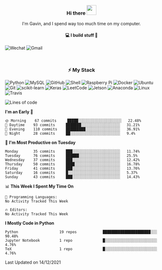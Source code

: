 <h3 align="center"> Hi there <img src="https://raw.githubusercontent.com/ShahriarShafin/ShahriarShafin/main/Assets/handshake.gif" height="32px"></h3>

<p align="center">
I'm Gavin, and I spend way too much time on my computer.
</p>

<h4 align="center">
💻 I build stuff 🌱 </a>
</h4>

![Wechat](https://img.shields.io/badge/-gavingsf-07C160?style=flat-square&logo=WeChat&logoColor=white)
![Gmail](https://img.shields.io/badge/-gavin.heidenreich-D14836?style=flat-square&logo=Gmail&logoColor=white)


<br/>
<h3 align="center">
⚡ My Stack
</h3>

![Python](https://img.shields.io/badge/-Python-black?style=flat-square&logo=Python)
![MySQL](https://img.shields.io/badge/-MySQL-black?style=flat-square&logo=mysql)
![GitHub](https://img.shields.io/badge/-GitHub-181717?style=flat-square&logo=github)
![Shell](https://img.shields.io/badge/-shell-5391FE?style=flat-square&logo=PowerShell&logoColor=white)
![Raspberry Pi](https://img.shields.io/badge/-Raspberry%20Pi-C51A4A?style=flat-square&logo=Raspberry-Pi)
![Docker](https://img.shields.io/badge/-Docker-black?style=flat-square&logo=docker)
![Ubuntu](https://img.shields.io/badge/-Ubuntu-772953?style=flat-square&logo=Ubuntu&logoColor=white)
![Git](https://img.shields.io/badge/-Git-F44D27?style=flat-square&logo=Git&logoColor=white)
![scikit-learn](https://img.shields.io/badge/-scikitlearn-000000?style=flat-square&logo=scikit-learn)
![Keras](https://img.shields.io/badge/-Keras-D00000?style=flat-square&logo=keras)
![LeetCode](https://img.shields.io/badge/-LeetCode-000000?style=flat-square&logo=LeetCode)
![Jetson](https://img.shields.io/badge/-Jetson-76B900?style=flat-square&logo=Nvidia&logoColor=white)
![Anaconda](https://img.shields.io/badge/-Anaconda-44A833?style=flat-square&logo=Anaconda&logoColor=white)
![Linux](https://img.shields.io/badge/-Linux-FCC264?style=flat-square&logo=Linux&logoColor=black)
![Travis](https://img.shields.io/badge/-TravisCI-3EAAAF?style=flat-square&logo=travis-ci&logoColor=white)




<!--START_SECTION:waka-->
![Lines of code](https://img.shields.io/badge/From%20Hello%20World%20I%27ve%20Written-9%20Thousand%20lines%20of%20code-blue)

**I'm an Early 🐤** 

```text
🌞 Morning    67 commits     █████░░░░░░░░░░░░░░░░░░░░   22.48% 
🌆 Daytime    93 commits     ███████░░░░░░░░░░░░░░░░░░   31.21% 
🌃 Evening    110 commits    █████████░░░░░░░░░░░░░░░░   36.91% 
🌙 Night      28 commits     ██░░░░░░░░░░░░░░░░░░░░░░░   9.4%

```
📅 **I'm Most Productive on Tuesday** 

```text
Monday       35 commits     ███░░░░░░░░░░░░░░░░░░░░░░   11.74% 
Tuesday      76 commits     ██████░░░░░░░░░░░░░░░░░░░   25.5% 
Wednesday    37 commits     ███░░░░░░░░░░░░░░░░░░░░░░   12.42% 
Thursday     50 commits     ████░░░░░░░░░░░░░░░░░░░░░   16.78% 
Friday       41 commits     ███░░░░░░░░░░░░░░░░░░░░░░   13.76% 
Saturday     16 commits     █░░░░░░░░░░░░░░░░░░░░░░░░   5.37% 
Sunday       43 commits     ███░░░░░░░░░░░░░░░░░░░░░░   14.43%

```


📊 **This Week I Spent My Time On** 

```text
💬 Programming Languages: 
No Activity Tracked This Week

🔥 Editors: 
No Activity Tracked This Week

```

**I Mostly Code in Python** 

```text
Python                   19 repos            ██████████████████████░░░   90.48% 
Jupyter Notebook         1 repo              █░░░░░░░░░░░░░░░░░░░░░░░░   4.76% 
TeX                      1 repo              █░░░░░░░░░░░░░░░░░░░░░░░░   4.76%

```



 Last Updated on 14/12/2021
<!--END_SECTION:waka-->

